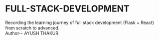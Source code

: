 # FULL-STACK-DEVELOPMENT
Recording the learning journey of full stack development (Flask + React) from scratch to advanced.
<br>
Author-- AYUSH THAKUR
